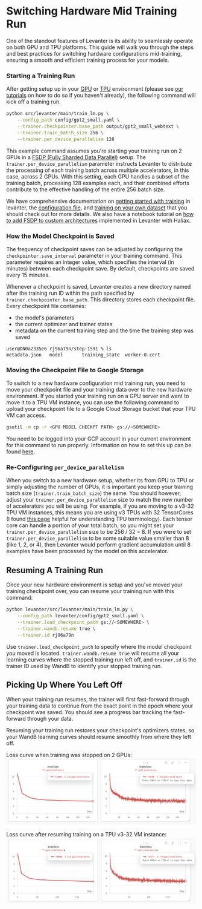 # Switching Hardware Mid Training Run

One of the standout features of Levanter is its ability to seamlessly operate on both GPU and TPU platforms. This guide will walk you through the steps and best practices for switching hardware configurations mid-training, ensuring a smooth and efficient training process for your models.

### Starting a Training Run

After getting setup up in your [GPU](Getting-Started-GPU.md) or [TPU](Getting-Started-TPU-VM.md) environment (please see [our tutorials](Installation.md) on how to do so if you haven't already), the following command will kick off a training run.

```bash
python src/levanter/main/train_lm.py \
    --config_path config/gpt2_small.yaml \
    --trainer.checkpointer.base_path output/gpt2_small_webtext \
    --trainer.train_batch_size 256 \
    --trainer.per_device_parallelism 128
```
This example command assumes you're starting your training run on 2 GPUs in a [FSDP (Fully Sharded Data Parallel)](https://pytorch.org/tutorials/intermediate/FSDP_tutorial.html) setup. The `trainer.per_device_parallelism` parameter instructs Levanter to distribute the processing of each training batch across multiple accelerators, in this case, across 2 GPUs. With this setting, each GPU handles a subset of the training batch, processing 128 examples each, and their combined efforts contribute to the effective handling of the entire 256 batch size.

We have comprehensive documentation on [getting started with training](Getting-Started-Training.md) in levanter, the [configuration file](Configuration-Guide.md), and [training on your own dataset](Training-On-Your-Data.md) that you should check out for more details. We also have a notebook tutorial on [how to add FSDP to custom architectures](https://colab.research.google.com/drive/1QX4yH3zRFF3Xiibf1aahETcSQ5nbcUMz) implemented in Levanter with Haliax.


### How the Model Checkpoint is Saved
The frequency of checkpoint saves can be adjusted by configuring the `checkpointer.save_interval` parameter in your training command. This parameter requires an integer value, which specifies the interval (in minutes) between each checkpoint save. By default, checkpoints are saved every 15 minutes.

Whenever a checkpoint is saved, Levanter creates a new directory named after the training run ID within the path specified by `trainer.checkpointer.base_path`. This directory stores each checkpoint file. Every checkpoint file containes:

* the model's parameters
* the current optimizer and trainer states
* metadata on the current training step and the time the training step was saved

```
user@DN0a2335e6 rj96a79n/step-1591 % ls
metadata.json	model		training_state	worker-0.cert
```

### Moving the Checkpoint File to Google Storage
To switch to a new hardware configuration mid training run, you need to move your checkpoint file and your training data over to the new hardware environment. If you started your training run on a GPU server and want to move it to a TPU VM instance, you can use the following command to upload your checkpoint file to a Google Cloud Storage bucket that your TPU VM can access.

```bash
gsutil -m cp -r <GPU MODEL CHECKPT PATH> gs://<SOMEWHERE>
```
You need to be logged into your GCP account in your current environment for this command to run properly. Information on how to set this up can be found [here](Getting-Started-TPU-VM.md).

### Re-Configuring `per_device_parallelism`
When you switch to a new hardware setup, whether its from GPU to TPU or simply adjusting the number of GPUs, it is important you keep your training batch size (`trainer.train_batch_size`) the same. You should however, adjust your `trainer.per_device_parallelism` size to match the new number of accelerators you will be using. For example, if you are moving to a v3-32 TPU VM instances, this means you are using v3 TPUs with 32 TensorCores (I found [this page](https://cloud.google.com/tpu/docs/system-architecture-tpu-vm) helpful for understanding TPU terminology). Each tensor core can handle a portion of your total batch, so you might set your `trainer.per_device_parallelism` size to be 256 / 32 = 8. If you were to set `trainer.per_device_parallelism` to be some suitable value smaller than 8 (like 1, 2, or 4), then Levanter would perform gradient accumulation until 8 examples have been processed by the model on this accelerator.

## Resuming A Training Run
Once your new hardware environment is setup and you've moved your training checkpoint over, you can resume your training run with this command:

```bash
python levanter/src/levanter/main/train_lm.py \
	--config_path levanter/config/gpt2_small.yaml \
	--trainer.load_checkpoint_path gs://<SOMEWHERE> \
	--trainer.wandb.resume true \
	--trainer.id rj96a79n
```
Use `trainer.load_checkpoint_path` to specify where the model checkpoint you moved is located. `trainer.wandb.resume true` will resume all your learning curves where the stopped training run left off, and `trainer.id` is the trainer ID used by WandB to identify your stopped training run.

## Picking Up Where You Left Off
When your training run resumes, the trainer will first fast-forward through your training data to continue from the exact point in the epoch where your checkpoint was saved. You should see a progress bar tracking the fast-forward through your data.

Resuming your training run restores your checkpoint's optimizers states, so your WandB learning curves should resume smoothly from where they left off.

Loss curve when training was stopped on 2 GPUs:
![stopped-loss](figures/stopped_curve.png "loss curve when training stopped")

Loss curve after resuming training on a TPU v3-32 VM instance:
![resumed-loss](figures/resumed_curve.png "loss curve after training resumed")
